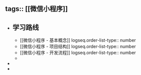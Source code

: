 tags:: [[微信小程序]]
---

- ## 学习路线
	- [[微信小程序 - 基本概念]]
	  logseq.order-list-type:: number
	- [[微信小程序 - 项目结构]]
	  logseq.order-list-type:: number
	- [[微信小程序 - 开发流程]]
	  logseq.order-list-type:: number
	-
-
-